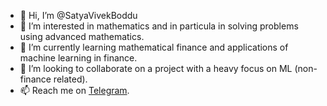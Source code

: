 - 👋 Hi, I’m @SatyaVivekBoddu
- 👀 I’m interested in mathematics and in particula in solving problems using advanced mathematics.
- 🌱 I’m currently learning mathematical finance and applications of machine learning in finance.
- 💞️ I’m looking to collaborate on a project with a heavy focus on ML (non-finance related).
- 📫 Reach me on [Telegram](t.me/TheVivek).

<!---
SatyaVivekBoddu/SatyaVivekBoddu is a ✨ special ✨ repository because its `README.md` (this file) appears on your GitHub profile.
You can click the Preview link to take a look at your changes.
--->

